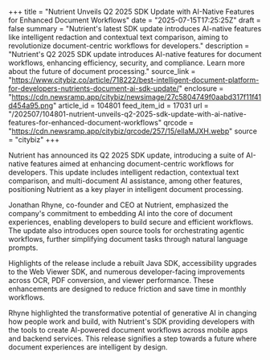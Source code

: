 +++
title = "Nutrient Unveils Q2 2025 SDK Update with AI-Native Features for Enhanced Document Workflows"
date = "2025-07-15T17:25:25Z"
draft = false
summary = "Nutrient's latest SDK update introduces AI-native features like intelligent redaction and contextual text comparison, aiming to revolutionize document-centric workflows for developers."
description = "Nutrient's Q2 2025 SDK update introduces AI-native features for document workflows, enhancing efficiency, security, and compliance. Learn more about the future of document processing."
source_link = "https://www.citybiz.co/article/718222/best-intelligent-document-platform-for-developers-nutrients-document-ai-sdk-update/"
enclosure = "https://cdn.newsramp.app/citybiz/newsimage/27c5804749f0aabd317f11f41d454a95.png"
article_id = 104801
feed_item_id = 17031
url = "/202507/104801-nutrient-unveils-q2-2025-sdk-update-with-ai-native-features-for-enhanced-document-workflows"
qrcode = "https://cdn.newsramp.app/citybiz/qrcode/257/15/ellaMJXH.webp"
source = "citybiz"
+++

<p>Nutrient has announced its Q2 2025 SDK update, introducing a suite of AI-native features aimed at enhancing document-centric workflows for developers. This update includes intelligent redaction, contextual text comparison, and multi-document AI assistance, among other features, positioning Nutrient as a key player in intelligent document processing.</p><p>Jonathan Rhyne, co-founder and CEO at Nutrient, emphasized the company's commitment to embedding AI into the core of document experiences, enabling developers to build secure and efficient workflows. The update also introduces open source tools for orchestrating agentic workflows, further simplifying document tasks through natural language prompts.</p><p>Highlights of the release include a rebuilt Java SDK, accessibility upgrades to the Web Viewer SDK, and numerous developer-facing improvements across OCR, PDF conversion, and viewer performance. These enhancements are designed to reduce friction and save time in monthly workflows.</p><p>Rhyne highlighted the transformative potential of generative AI in changing how people work and build, with Nutrient's SDK providing developers with the tools to create AI-powered document workflows across mobile apps and backend services. This release signifies a step towards a future where document experiences are intelligent by design.</p>
